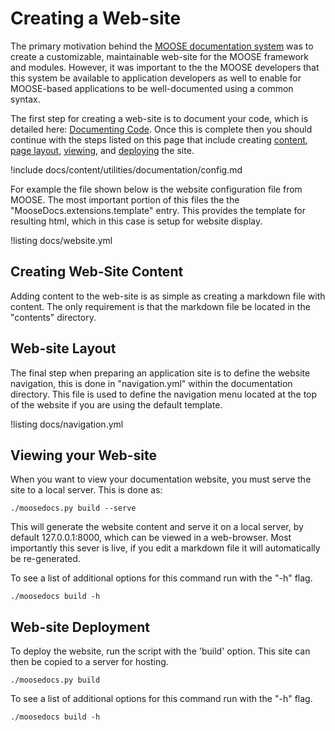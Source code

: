 # Creating a Web-site

The primary motivation behind the [MOOSE documentation system](utilities/documentation/index.md) was
to create a customizable, maintainable web-site for the MOOSE framework and modules. However, it was
important to the the MOOSE developers that this system be available to application developers as
well to enable for MOOSE-based applications to be well-documented using a common syntax.

The first step for creating a web-site is to document your code, which is detailed here:
[Documenting Code](documentation/code.md). Once this is complete then you should continue with the
steps listed on this page that include creating [content](#creating-web-site-content), [page
layout](#web-site-layout), [viewing](#viewing-your-web-site), and [deploying](#web-site-deployment)
the site.

!include docs/content/utilities/documentation/config.md

For example the file shown below is the website configuration file from MOOSE. The most important
portion of this files the the "MooseDocs.extensions.template" entry. This provides the template for
resulting html, which in this case is setup for website display.

!listing docs/website.yml

## Creating Web-Site Content
Adding content to the web-site is as simple as creating a markdown file with content. The only requirement is
that the markdown file be located in the "contents" directory.

## Web-site Layout
The final step when preparing an application site is to define the website navigation, this is done in "navigation.yml" within
the documentation directory. This file is used to define the navigation menu located at the top of the website if you are using the default
template.

!listing docs/navigation.yml

## Viewing your Web-site
When you want to view your documentation website, you must serve the site to a local server. This is done as:
```text
./moosedocs.py build --serve
```

This will generate the website content and serve it on a local server, by default 127.0.0.1:8000, which can be
viewed in a web-browser. Most importantly this sever is live, if you edit a markdown file it will automatically be
re-generated.

To see a list of additional options for this command run with the "-h" flag.
```text
./moosedocs build -h
```

## Web-site Deployment
To deploy the website, run the script with the 'build' option. This site can then be copied to a server for
hosting.

```text
./moosedocs.py build
```

To see a list of additional options for this command run with the "-h" flag.
```text
./moosedocs build -h
```
